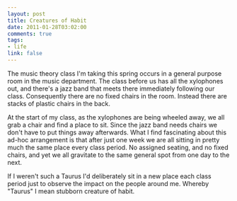 ```yaml
--- 
layout: post
title: Creatures of Habit
date: 2011-01-28T03:02:00
comments: true
tags:
- life
link: false
---
```

The music theory class I'm taking this spring occurs in a general purpose room in the music department. The class before us has all the xylophones out, and there's a jazz band that meets there immediately following our class. Consequently there are no fixed chairs in the room. Instead there are stacks of plastic chairs in the back.

At the start of my class, as the xylophones are being wheeled away, we all grab a chair and find a place to sit. Since the jazz band needs chairs we don't have to put things away afterwards. What I find fascinating about this ad-hoc arrangement is that after just one week we are all sitting in pretty much the same place every class period. No assigned seating, and no fixed chairs, and yet we all gravitate to the same general spot from one day to the next.

If I weren't such a Taurus I'd deliberately sit in a new place each class period just to observe the impact on the people around me. Whereby "Taurus" I mean stubborn creature of habit.
